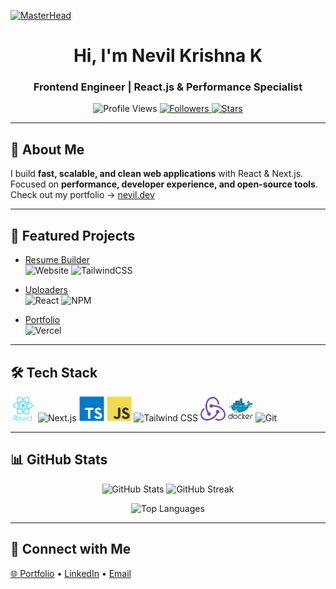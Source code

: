 [![MasterHead](https://i.imgur.com/aDaoGBr.png)](https://nevil.dev)

<h1 align="center">Hi, I'm Nevil Krishna K</h1>
<h3 align="center">Frontend Engineer | React.js & Performance Specialist</h3>

<p align="center">
  <img src="https://komarev.com/ghpvc/?username=dracu-lah&label=Profile%20Views&color=0e75b6&style=flat" alt="Profile Views"/>
  <a href="https://github.com/dracu-lah?tab=followers">
    <img src="https://img.shields.io/github/followers/dracu-lah?label=Followers&style=flat" alt="Followers"/>
  </a>
  <a href="https://github.com/dracu-lah?tab=repositories">
    <img src="https://img.shields.io/github/stars/dracu-lah?affiliations=OWNER%2CCOLLABORATOR&style=flat&color=yellow" alt="Stars"/>
  </a>
</p>

---

## 🚀 About Me  

I build **fast, scalable, and clean web applications** with React & Next.js.  
Focused on **performance, developer experience, and open-source tools**.  
Check out my portfolio → [nevil.dev](https://nevil.dev)  

---

## 🔨 Featured Projects  

- [Resume Builder](https://resumebuilder.js.org/)  
  ![Website](https://img.shields.io/badge/Next.js-000?logo=nextdotjs&logoColor=white) ![TailwindCSS](https://img.shields.io/badge/Tailwind-38B2AC?logo=tailwind-css&logoColor=white)  

- [Uploaders](https://www.npmjs.com/package/@dracu/uploaders)  
  ![React](https://img.shields.io/badge/React-20232a?logo=react&logoColor=61DAFB) ![NPM](https://img.shields.io/npm/dw/@dracu/uploaders?color=red)  

- [Portfolio](https://nevil.dev)  
  ![Vercel](https://img.shields.io/badge/Deployed%20on-Vercel-000?logo=vercel)  

---

## 🛠️ Tech Stack  

<p align="left">
  <img src="https://raw.githubusercontent.com/devicons/devicon/master/icons/react/react-original-wordmark.svg" alt="React" width="40" height="40"/>
  <img src="https://cdn.worldvectorlogo.com/logos/nextjs-2.svg" alt="Next.js" width="40" height="40"/>
  <img src="https://raw.githubusercontent.com/devicons/devicon/master/icons/typescript/typescript-original.svg" alt="TypeScript" width="40" height="40"/>
  <img src="https://raw.githubusercontent.com/devicons/devicon/master/icons/javascript/javascript-original.svg" alt="JavaScript" width="40" height="40"/>
  <img src="https://www.vectorlogo.zone/logos/tailwindcss/tailwindcss-icon.svg" alt="Tailwind CSS" width="40" height="40"/>
  <img src="https://raw.githubusercontent.com/devicons/devicon/master/icons/redux/redux-original.svg" alt="Redux" width="40" height="40"/>
  <img src="https://raw.githubusercontent.com/devicons/devicon/master/icons/docker/docker-original-wordmark.svg" alt="Docker" width="40" height="40"/>
  <img src="https://www.vectorlogo.zone/logos/git-scm/git-scm-icon.svg" alt="Git" width="40" height="40"/>
</p>

---

## 📊 GitHub Stats  

<p align="center">
  <img src="https://github-readme-stats.vercel.app/api?username=dracu-lah&show_icons=true&theme=tokyonight&hide_border=true" height="180" alt="GitHub Stats"/>
  <img src="https://github-readme-streak-stats.herokuapp.com/?user=dracu-lah&theme=tokyonight&hide_border=true" height="180" alt="GitHub Streak"/>
</p>

<p align="center">
  <img src="https://github-readme-stats.vercel.app/api/top-langs?username=dracu-lah&show_icons=true&layout=compact&theme=tokyonight&hide_border=true" alt="Top Languages"/>
</p>

---

## 🤝 Connect with Me  

<p align="left">
  <a href="https://nevil.dev" target="_blank">🌐 Portfolio</a> •
  <a href="https://www.linkedin.com/in/nevil-krishna-k-77170222a/" target="_blank">LinkedIn</a> •
  <a href="mailto:nevilkrishna@gmail.com">Email</a>
</p>
